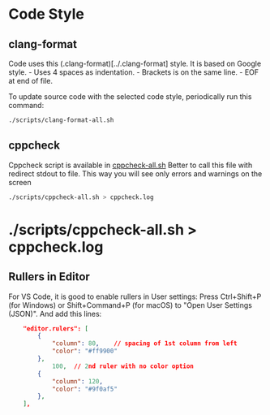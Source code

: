 # Code Style

## clang-format

Code uses this (.clang-format)[../.clang-format] style.
It is based on Google style. 
    - Uses 4 spaces as indentation.
    - Brackets is on the same line.
    - EOF at end of file.

To update source code with the selected code style, periodically run 
this command:
```bash
./scripts/clang-format-all.sh
```

## cppcheck

Cppcheck script is available in [cppcheck-all.sh](../scripts/cppcheck-all.sh)
Better to call this file with redirect stdout to file. This way you will see only errors and warnings on the screen
```bash
./scripts/cppcheck-all.sh > cppcheck.log
```

# ./scripts/cppcheck-all.sh > cppcheck.log

## Rullers in Editor

For VS Code, it is good to enable rullers in User settings:
Press Ctrl+Shift+P (for Windows) or Shift+Command+P (for macOS)
to "Open User Settings (JSON)". And add this lines:
```json
    "editor.rulers": [
        {
            "column": 80,    // spacing of 1st column from left
            "color": "#ff9900"
        },
            100,  // 2nd ruler with no color option
        {
            "column": 120,
            "color": "#9f0af5"
        },
    ],
```
